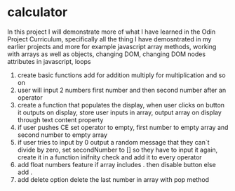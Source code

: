 # calculator
In this project I will demonstrate more of what I have learned in the Odin Project Curriculum, specifically all the thing I have demosntrated in my earlier projects and more for example javascript array methods, working with arrays as well as objects, changing DOM, changing DOM nodes attributes in javascript, loops 
1. create basic functions add for addition multiply for multiplication and so on
2. user will input 2 numbers first number and then second number after an operator
3. create a function that populates the display, when user clicks on button it outputs on display, store user inputs in array, output array on display through text content property
4. if user pushes CE set operator to empty, first number to empty array and second number to empty array 
5. if user tries to input by 0 output a random message that they can`t divide by zero, set secondNumber to [] so they have to input it again, create it in a function inifnity check and add it to every operator
6. add float numbers feature if array includes . then disable button else add .
7. add delete option delete the last number in array with pop method